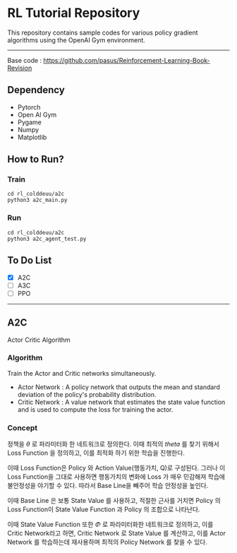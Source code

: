 # RL Tutorial Repository

This repository contains sample codes for various policy gradient algorithms using the OpenAI Gym environment.

---

Base code : https://github.com/pasus/Reinforcement-Learning-Book-Revision



## Dependency
- Pytorch
- Open AI Gym
- Pygame
- Numpy
- Matplotlib

## How to Run?
### Train
```
cd rl_colddeuu/a2c
python3 a2c_main.py
```

### Run
```
cd rl_colddeuu/a2c
python3 a2c_agent_test.py
```

## To Do List
- [x] A2C
- [ ] A3C
- [ ] PPO

---

## A2C
Actor Critic Algorithm

### Algorithm

Train the Actor and Critic networks simultaneously.

- Actor Network : A policy network that outputs the mean and standard deviation of the policy's probability distribution.
- Critic Network : A value network that estimates the state value function and is used to compute the loss for training the actor.

### Concept

정책을 $\theta$ 로 파라미터화 한 네트워크로 정의한다. 이때 최적의 $theta$ 를 찾기 위해서 Loss Function 을 정의하고, 이를 최적화 하기 위한 학습을 진행한다.

이때 Loss Function은 Policy 와 Action Value(행동가치, Q)로 구성된다. 그러나 이 Loss Function을 그대로 사용하면 행동가치의 변화에 Loss 가 매우 민감해져 학습에 불안정성을 야기할 수 있다. 따라서 Base Line을 빼주어 학습 안정성을 높인다.

이때 Base Line 은 보통 State Value 를 사용하고, 적절한 근사를 거치면 Policy 의 Loss Function이 State Value Function 과 Policy 의 조합으로 나타난다.

이때 State Value Function 또한 $\Phi$ 로 파라미터화한 네트워크로 정의하고, 이를 Critic Network라고 하면, Critic Network 로 State Value 를 계산하고, 이를 Actor Network 를 학습하는데 재사용하며 최적의 Policy Network 를 찾을 수 있다.
